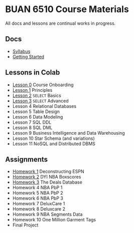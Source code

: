# BUAN 6510 Course Materials

All docs and lessons are continual works in progress. 

## Docs
- [Syllabus](https://christopherhuntley.github.io/BUAN6510/Syllabus.html)
- [Getting Started](https://christopherhuntley.github.io/BUAN6510/)

## Lessons in Colab
- [Lesson 0](https://colab.research.google.com/github/christopherhuntley/BUAN6510/blob/master/L0_Course_Onboarding.ipynb)  Course Onboarding
- [Lesson 1](https://colab.research.google.com/github/christopherhuntley/BUAN6510/blob/master/L1_Principles.ipynb) Principles 
- [Lesson 2](https://colab.research.google.com/github/christopherhuntley/BUAN6510/blob/master/L2_SELECT_basics.ipynb)  `SELECT` Basics
- [Lesson 3](https://colab.research.google.com/github/christopherhuntley/BUAN5405-lessons/blob/master/L03_Conditionals.ipynb)  `SELECT` Advanced
- Lesson 4  Relational Databases
- Lesson 5  Table Design
- Lesson 6  Data Modeling
- Lesson 7  SQL DDL
- Lesson 8  SQL DML
- Lesson 9  Business Intelligence and Data Warehousing
- Lesson 10 Star Schema (and variations)
- Lesson 11 NoSQL and Distributed DBMS  

## Assignments
- [Homework 1](https://docs.google.com/document/d/10ZOALs5tkqgdzlMmvIz-ZB4aOiIpCYjeX2_hO09QQog/edit?usp=sharing) Deconstructing ESPN
- [Homework 2](https://colab.research.google.com/github/christopherhuntley/BUAN6510/blob/master/HW2_dyi_nba_boxscores.ipynb) DYI NBA Boxscores
- [Homework 3](https://colab.research.google.com/github/christopherhuntley/BUAN6510/blob/master/HW3_DealsDB.ipynb) The Deals Database
- Homework 4 NBA PbP 1
- Homework 5 NBA PbP 2
- Homework 6 NBA PbP 3
- Homework 7 DeluxCare 1
- Homework 8 Deluxcare 2
- Homework 9 NBA Segments Data
- Homework 10 One Million Garment Tags
- Final Project
